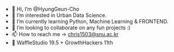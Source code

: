 - 👋 Hi, I’m @HyungGeun-Cho
- 👀 I’m interested in Urban Data Science.
- 🌱 I’m currently learning Python, Machine Learning & FRONTEND.
- 💞️ I’m looking to collaborate on any fun projects :)
- 📫 How to reach me -> chris1503@snu.ac.kr
- 🧇 WaffleStudio 19.5 + GrowthHackers 11th
<!---
HyungGeun-Cho/HyungGeun-Cho is a ✨ special ✨ repository because its `README.md` (this file) appears on your GitHub profile.
You can click the Preview link to take a look at your changes.
--->

